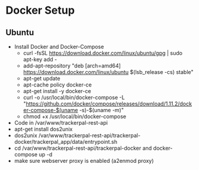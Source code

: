 # Docker Setup

## Ubuntu

- Install Docker and Docker-Compose
  - curl -fsSL https://download.docker.com/linux/ubuntu/gpg | sudo apt-key add -
  - add-apt-repository "deb [arch=amd64] https://download.docker.com/linux/ubuntu $(lsb_release -cs) stable"
  - apt-get update
  - apt-cache policy docker-ce
  - apt-get install -y docker-ce
  - curl -o /usr/local/bin/docker-compose -L "https://github.com/docker/compose/releases/download/1.11.2/docker-compose-$(uname -s)-$(uname -m)"
  - chmod +x /usr/local/bin/docker-compose
- Code in /var/www/trackerpal-rest-api
- apt-get install dos2unix
- dos2unix /var/www/trackerpal-rest-api/trackerpal-docker/trackerpal_app/data/entrypoint.sh
- cd /var/www/trackerpal-rest-api/trackerpal-docker and docker-compose up -d
- make sure webserver proxy is enabled (a2enmod proxy)